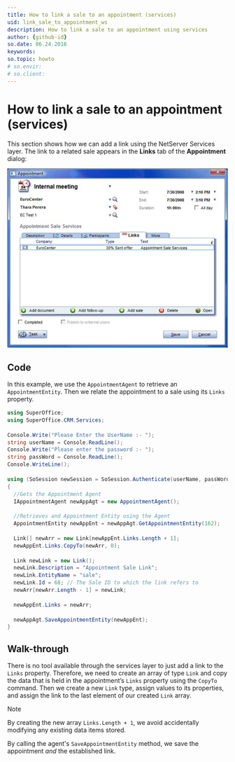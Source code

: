 ```yaml
---
title: How to link a sale to an appointment (services)
uid: link_sale_to_appointment_ws
description: How to link a sale to an appointment using services
author: {github-id}
so.date: 06.24.2016
keywords:
so.topic: howto
# so.envir:
# so.client:
---
```


# How to link a sale to an appointment (services)

This section shows how we can add a link using the NetServer Services layer. The link to a related sale appears in the **Links** tab of the **Appointment** dialog:

![01][img1]

## Code

In this example, we use the `AppointmentAgent` to retrieve an `AppointmentEntity`. Then we relate the appointment to a sale using its `Links` property.

```csharp
using SuperOffice;
using SuperOffice.CRM.Services;
 
Console.Write("Please Enter the UserName :- ");
string userName = Console.ReadLine();
Console.Write("Please enter the password :- ");
string passWord = Console.ReadLine();
Console.WriteLine();

using (SoSession newSession = SoSession.Authenticate(userName, passWord))
{
  //Gets the Appointment Agent
  IAppointmentAgent newAppAgt = new AppointmentAgent();

  //Retrieves and Appointment Entity using the Agent
  AppointmentEntity newAppEnt = newAppAgt.GetAppointmentEntity(162);

  Link[] newArr = new Link[newAppEnt.Links.Length + 1];
  newAppEnt.Links.CopyTo(newArr, 0);

  Link newLink = new Link();
  newLink.Description = "Appointment Sale Link";
  newLink.EntityName = "sale";
  newLink.Id = 68; // The Sale ID to which the link refers to
  newArr[newArr.Length - 1] = newLink;

  newAppEnt.Links = newArr;

  newAppAgt.SaveAppointmentEntity(newAppEnt);
}
```

## Walk-through

There is no tool available through the services layer to just add a link to the `Links` property. Therefore, we need to create an array of type `Link` and copy the data that is held in the appointment’s `Links` property using the `CopyTo` command. Then we create a new `Link` type, assign values to its properties, and assign the link to the last element of our created `Link` array.

> [!NOTE]
> By creating the new array `Links.Length + 1`, we avoid accidentally modifying any existing data items stored.

By calling the agent's `SaveAppointmentEntity` method, we save the appointment *and* the established link.

<!-- Referenced images -->
[img1]: media/image001.jpg
